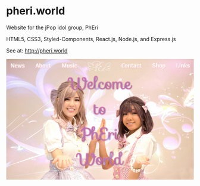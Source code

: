 # pheri.world
Website for the jPop idol group, PhEri

HTML5, CSS3, Styled-Components, React.js, Node.js, and Express.js

See at: http://pheri.world

![pheri world preview](pheri_site_preview.png)
